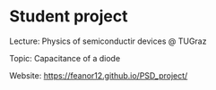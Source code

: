 # Student project 

Lecture: Physics of semiconductir devices @ TUGraz

Topic: Capacitance of a diode

Website:
https://feanor12.github.io/PSD_project/
